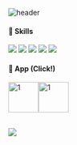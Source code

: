 ![header](https://capsule-render.vercel.app/api?type=Waving&color=EDEDED&text=JUYEONG%20KO%20🎧&fontColor=494949&fontSize=40)
<br/>

####  Skills 
<img src="https://img.shields.io/badge/Swift-494949?style=flat-square&logo=Swift&logoColor=white"> <img src="https://img.shields.io/badge/iOS-494949?style=flat-square&logo=iOS&logoColor=white"> <img src="https://img.shields.io/badge/Xcode-494949?style=flat-square&logo=Xcode&logoColor=white"> <img src="https://img.shields.io/badge/Figma-494949?style=flat-square&logo=Figma&logoColor=white"> <img src="https://img.shields.io/badge/Git-494949?style=flat-square&logo=Git&logoColor=white">
<br/>

####  App (Click!)
[<img width="60" alt="1" src="https://user-images.githubusercontent.com/108605997/214176123-728f9b9a-2dbb-41c7-8692-0919e63e046f.png">](https://apps.apple.com/kr/app/photomemo-%ED%8F%AC%ED%86%A0%EB%A9%94%EB%AA%A8/id1661616427)[<img width="60" alt="1" src="https://user-images.githubusercontent.com/108605997/231605950-ccbccca4-5f5c-42c6-83d1-9cb529b42d48.png">](https://apps.apple.com/kr/app/nemo-%EB%84%A4%EB%AA%A8/id6447484170)


<br/>

<img src="https://github-readme-stats.vercel.app/api?username=jessicakohh&show_icons=true&title_color=494949&icon_color=494949">
